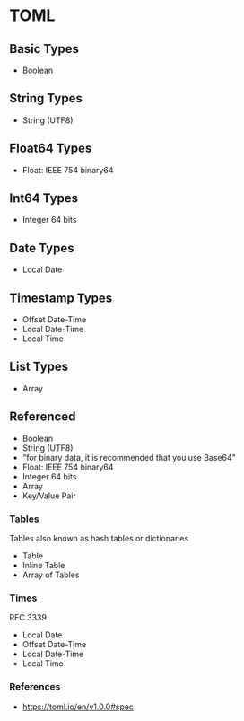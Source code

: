 # TOML

## Basic Types

* Boolean

## String Types

* String (UTF8)

## Float64 Types

* Float: IEEE 754 binary64

## Int64 Types

* Integer 64 bits

## Date Types

* Local Date

## Timestamp Types

* Offset Date-Time
* Local Date-Time
* Local Time

## List Types

* Array

## Referenced

* Boolean
* String (UTF8)
* "for binary data, it is recommended that you use Base64"
* Float: IEEE 754 binary64
* Integer 64 bits
* Array
* Key/Value Pair

### Tables

Tables also known as hash tables or dictionaries

* Table
* Inline Table
* Array of Tables

### Times

RFC 3339

* Local Date
* Offset Date-Time
* Local Date-Time
* Local Time

### References

* https://toml.io/en/v1.0.0#spec